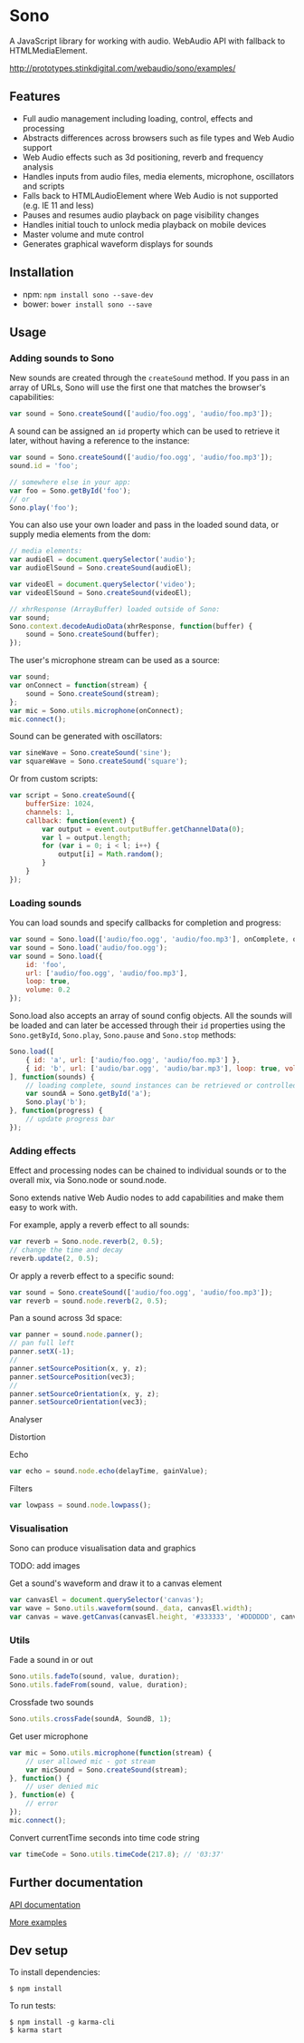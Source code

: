 # Sono

A JavaScript library for working with audio. WebAudio API with fallback to HTMLMediaElement.

<http://prototypes.stinkdigital.com/webaudio/sono/examples/>

## Features

* Full audio management including loading, control, effects and processing
* Abstracts differences across browsers such as file types and Web Audio support
* Web Audio effects such as 3d positioning, reverb and frequency analysis
* Handles inputs from audio files, media elements, microphone, oscillators and scripts
* Falls back to HTMLAudioElement where Web Audio is not supported (e.g. IE 11 and less)
* Pauses and resumes audio playback on page visibility changes
* Handles initial touch to unlock media playback on mobile devices
* Master volume and mute control
* Generates graphical waveform displays for sounds

## Installation

* npm: ```npm install sono --save-dev```
* bower: ```bower install sono --save```

## Usage

### Adding sounds to Sono

New sounds are created through the `createSound` method. If you pass in an array of URLs, Sono will use the first one that matches the browser's capabilities:

```javascript
var sound = Sono.createSound(['audio/foo.ogg', 'audio/foo.mp3']);
```

A sound can be assigned an `id` property which can be used to retrieve it later, without having a reference to the instance:

```javascript
var sound = Sono.createSound(['audio/foo.ogg', 'audio/foo.mp3']);
sound.id = 'foo';

// somewhere else in your app:
var foo = Sono.getById('foo');
// or
Sono.play('foo');
```

You can also use your own loader and pass in the loaded sound data, or supply media elements from the dom:

```javascript
// media elements:
var audioEl = document.querySelector('audio');
var audioElSound = Sono.createSound(audioEl);

var videoEl = document.querySelector('video');
var videoElSound = Sono.createSound(videoEl);

// xhrResponse (ArrayBuffer) loaded outside of Sono:
var sound;
Sono.context.decodeAudioData(xhrResponse, function(buffer) {
    sound = Sono.createSound(buffer);
});
```

The user's microphone stream can be used as a source:

```javascript
var sound;
var onConnect = function(stream) {
    sound = Sono.createSound(stream);
};
var mic = Sono.utils.microphone(onConnect);
mic.connect();
```

Sound can be generated with oscillators:

```javascript
var sineWave = Sono.createSound('sine');
var squareWave = Sono.createSound('square');
```

Or from custom scripts:

```javascript
var script = Sono.createSound({
    bufferSize: 1024,
    channels: 1,
    callback: function(event) {
        var output = event.outputBuffer.getChannelData(0);
        var l = output.length;
        for (var i = 0; i < l; i++) {
            output[i] = Math.random();
        }
    }
});
```

### Loading sounds

You can load sounds and specify callbacks for completion and progress:

```javascript
var sound = Sono.load(['audio/foo.ogg', 'audio/foo.mp3'], onComplete, onProgress, this);
var sound = Sono.load('audio/foo.ogg');
var sound = Sono.load({
    id: 'foo',
    url: ['audio/foo.ogg', 'audio/foo.mp3'],
    loop: true,
    volume: 0.2
});
```

Sono.load also accepts an array of sound config objects. All the sounds will be loaded and can later be accessed through their `id` properties using the `Sono.getById`, `Sono.play`, `Sono.pause` and `Sono.stop` methods:

```javascript
Sono.load([
    { id: 'a', url: ['audio/foo.ogg', 'audio/foo.mp3'] },
    { id: 'b', url: ['audio/bar.ogg', 'audio/bar.mp3'], loop: true, volume: 0.5 }
], function(sounds) {
    // loading complete, sound instances can be retrieved or controlled by id:
    var soundA = Sono.getById('a');
    Sono.play('b');
}, function(progress) {
    // update progress bar
});
```

### Adding effects

Effect and processing nodes can be chained to individual sounds or to the overall mix, via Sono.node or sound.node.

Sono extends native Web Audio nodes to add capabilities and make them easy to work with.

For example, apply a reverb effect to all sounds:

```javascript
var reverb = Sono.node.reverb(2, 0.5);
// change the time and decay
reverb.update(2, 0.5);
```

Or apply a reverb effect to a specific sound:

```javascript
var sound = Sono.createSound(['audio/foo.ogg', 'audio/foo.mp3']);
var reverb = sound.node.reverb(2, 0.5);
```

Pan a sound across 3d space:

```javascript
var panner = sound.node.panner();
// pan full left
panner.setX(-1);
//
panner.setSourcePosition(x, y, z);
panner.setSourcePosition(vec3);
//
panner.setSourceOrientation(x, y, z);
panner.setSourceOrientation(vec3);

```

Analyser


Distortion


Echo

```javascript
var echo = sound.node.echo(delayTime, gainValue);
```

Filters

```javascript
var lowpass = sound.node.lowpass();
```

### Visualisation

Sono can produce visualisation data and graphics

TODO: add images

Get a sound's waveform and draw it to a canvas element

```javascript
var canvasEl = document.querySelector('canvas');
var wave = Sono.utils.waveform(sound._data, canvasEl.width);
var canvas = wave.getCanvas(canvasEl.height, '#333333', '#DDDDDD', canvasEl);

```


### Utils

Fade a sound in or out

```javascript
Sono.utils.fadeTo(sound, value, duration);
Sono.utils.fadeFrom(sound, value, duration);
```

Crossfade two sounds

```javascript
Sono.utils.crossFade(soundA, SoundB, 1);
```

Get user microphone

```javascript
var mic = Sono.utils.microphone(function(stream) {
    // user allowed mic - got stream
    var micSound = Sono.createSound(stream);
}, function() {
    // user denied mic
}, function(e) {
    // error
});
mic.connect();
```

Convert currentTime seconds into time code string

```javascript
var timeCode = Sono.utils.timeCode(217.8); // '03:37'
```

## Further documentation

[API documentation](docs/API.md)

[More examples](docs/Sono.md)


## Dev setup

To install dependencies:

```
$ npm install
```

To run tests:

```
$ npm install -g karma-cli
$ karma start
```
